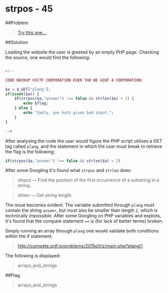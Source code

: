 # strpos - 45

##Problem
>[Try this one...](http://compete.sctf.io/problems/2015q1/jz/main.php)

##Solution

Loading the website the user is greeted by an empty PHP page. Checking the source, one would find the following:

```php

<!--

CODE BACKUP ©SCTF CORPORATION EVEN THO WE AINT A CORPORATION:

$a = $_GET["plang"];
if(isset($a)) {
	if(strpos($a,"answer") !== false && strlen($a) < 2) {
		echo $flag;
	} else {
		echo "Sadly, yee hath given bad input.";
	}
}

-->

```

After analysing the code the user would figure the PHP script utilises a GET tag called ```plang```, and the statement in which the user must break to retrieve the flag is the following:

```php
if(strpos($a,"answer") !== false && strlen($a) < 2)
```

After some Googling it's found what ```strpos``` and ```strlen``` does:

>strpos — Find the position of the first occurrence of a substring in a string.

>strlen — Get string length.

The issue becomes evident. The variable submitted through ```plang``` must contain the string ```answer```, but must also be smaller than length ```2```, which is technically impossible. After some Googling on PHP variables and exploits, it's found that the compare statement ```==``` is (for lack of better terms) broken.

Simply running an array through ```plang``` one would validate both conditions within the if statement.

>http://compete.sctf.io/problems/2015q1/jz/main.php?plang[]

The following is displayed:

> arrays_and_strings

##Flag

>arrays_and_strings

